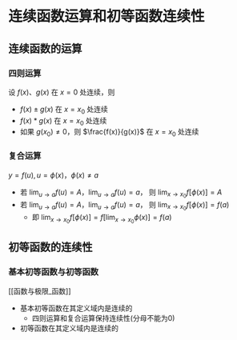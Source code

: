 # 连续函数运算和初等函数连续性
## 连续函数的运算
### 四则运算
设 $f(x)、g(x)$ 在 $x=0$ 处连续，则
+ $f(x)\pm g(x)$ 在 $x=x_0$ 处连续
+ $f(x)*g(x)$ 在 $x=x_0$ 处连续
+ 如果 $g(x_0)\ne 0$，则 $\frac{f(x)}{g(x)}$ 在 $x=x_0$ 处连续

### 复合运算
$y=f(u),u=\phi(x)，\phi(x)\ne a$
+ 若 $\lim_{u\rightarrow a}f(u)=A，\lim_{u\rightarrow a}f(u)=a，$ 则 $\lim_{x\rightarrow x_0}f[\phi(x)]=A$
+ 若 $\lim_{u\rightarrow a}f(u)=A，\lim_{u\rightarrow a}f(u)=a，$ 则 $\lim_{x\rightarrow x_0}f[\phi(x)]=f(a)$
	+ 即 $\lim_{x\rightarrow x_0}f[\phi(x)]=f[\lim_{x\rightarrow x_0}\phi(x)]=f(a)$

## 初等函数的连续性
### 基本初等函数与初等函数
[[函数与极限_函数]]

+ 基本初等函数在其定义域内是连续的
	+ 四则运算和复合运算保持连续性(分母不能为0)
+ 初等函数在其定义域内是连续的


